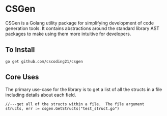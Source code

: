 # CSGen
CSGen is a Golang utility package for simplifying development of code generation tools.  It contains abstractions around the standard library AST packages to make using them more intuitive for developers.

## To Install
    go get github.com/cscoding21/csgen

## Core Uses
The primary use-case for the library is to get a list of all the structs in a file including details about each field.

    //---get all of the structs within a file.  The file argument
    structs, err := csgen.GetStructs("test_struct.go")